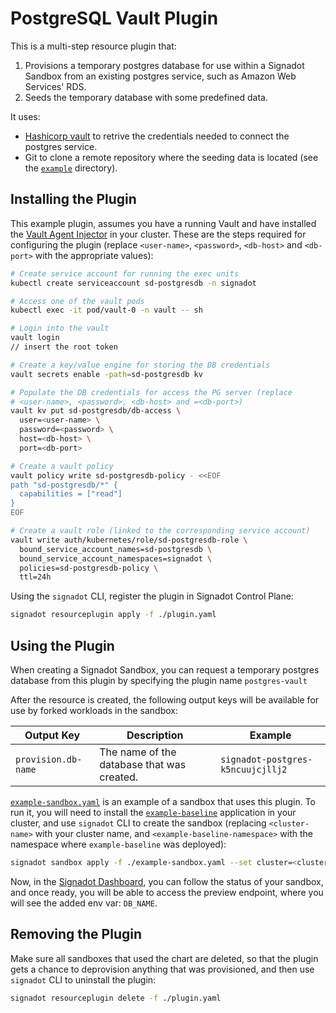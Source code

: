# PostgreSQL Vault Plugin

This is a multi-step resource plugin that:

1) Provisions a temporary postgres database for use within a Signadot Sandbox from an existing postgres service, such as Amazon Web Services' RDS.
2) Seeds the temporary database with some predefined data.

It uses:

- [Hashicorp vault](https://www.vaultproject.io/) to retrive the credentials needed to connect the postgres service.
- Git to clone a remote repository where the seeding data is located (see the [`example`](./example/) directory).

## Installing the Plugin

This example plugin, assumes you have a running Vault and have installed the [Vault Agent Injector](https://developer.hashicorp.com/vault/docs/platform/k8s/injector) in your cluster.
These are the steps required for configuring the plugin (replace `<user-name>`, `<password>`, `<db-host>` and `<db-port>` with the appropriate values):

```sh
# Create service account for running the exec units
kubectl create serviceaccount sd-postgresdb -n signadot

# Access one of the vault pods
kubectl exec -it pod/vault-0 -n vault -- sh

# Login into the vault
vault login
// insert the root token

# Create a key/value engine for storing the DB credentials
vault secrets enable -path=sd-postgresdb kv

# Populate the DB credentials for access the PG server (replace
# <user-name>, <password>, <db-host> and =<db-port>)
vault kv put sd-postgresdb/db-access \
  user=<user-name> \
  password=<password> \
  host=<db-host> \
  port=<db-port>

# Create a vault policy 
vault policy write sd-postgresdb-policy - <<EOF
path "sd-postgresdb/*" {
  capabilities = ["read"]
}
EOF

# Create a vault role (linked to the corresponding service account)
vault write auth/kubernetes/role/sd-postgresdb-role \
  bound_service_account_names=sd-postgresdb \
  bound_service_account_namespaces=signadot \
  policies=sd-postgresdb-policy \
  ttl=24h
```

Using the `signadot` CLI, register the plugin in Signadot Control Plane:

```sh
signadot resourceplugin apply -f ./plugin.yaml
```

## Using the Plugin

When creating a Signadot Sandbox, you can request a temporary postgres database from
this plugin by specifying the plugin name `postgres-vault`

After the resource is created, the following output keys will be available
for use by forked workloads in the sandbox:

Output Key | Description | Example
---------- | ----------- | -------
`provision.db-name` | The name of the database that was created. | `signadot-postgres-k5ncuujcjllj2`

[`example-sandbox.yaml`](./example-sandbox.yaml) is an example of a sandbox that uses this plugin.
To run it, you will need to install the [`example-baseline`](./../example-baseline/) application
in your cluster, and use `signadot` CLI to create the sandbox (replacing `<cluster-name>` with your
cluster name, and `<example-baseline-namespace>` with the namespace where `example-baseline` was deployed):

```sh
signadot sandbox apply -f ./example-sandbox.yaml --set cluster=<cluster-name> --set namespace=<example-baseline-namespace>
```

Now, in the [Signadot Dashboard](https://app.signadot.com/sandboxes), you can follow the status of your sandbox,
and once ready, you will be able to access the preview endpoint, where you will see the added env var:
`DB_NAME`.

## Removing the Plugin

Make sure all sandboxes that used the chart are deleted, so that the plugin gets
a chance to deprovision anything that was provisioned, and then use `signadot` CLI to uninstall the plugin:

```sh
signadot resourceplugin delete -f ./plugin.yaml
```